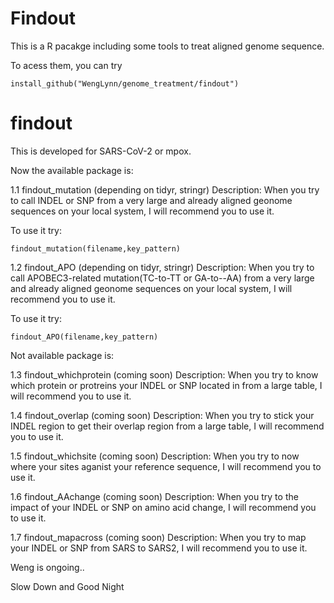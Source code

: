 # Findout

This is a R pacakge including some tools to treat aligned genome sequence. 

To acess them, you can try

  	install_github("WengLynn/genome_treatment/findout")
 
# findout 

This is developed for SARS-CoV-2 or mpox.

Now the available package is: 

1.1 findout_mutation (depending on tidyr, stringr) Description: When you try to call INDEL or SNP from a very large and already aligned geonome sequences on your local system, I will recommend you to use it. 

To use it try:

	findout_mutation(filename,key_pattern)
 
 1.2 findout_APO (depending on tidyr, stringr) Description: When you try to call APOBEC3-related mutation(TC-to-TT or GA-to--AA) from a very large and already aligned geonome sequences on your local system, I will recommend you to use it. 

To use it try:

	findout_APO(filename,key_pattern)

 
Not available package is: 

1.3 findout_whichprotein (coming soon) Description: When you try to know which protein or protreins your INDEL or SNP located in from a large table, I will recommend you to use it.

1.4 findout_overlap (coming soon) Description: When you try to stick your INDEL region to get their overlap region from a large table, I will recommend you to use it.

1.5 findout_whichsite (coming soon) Description: When you try to now where your sites aganist your reference sequence, I will recommend you to use it.

1.6 findout_AAchange (coming soon) Description: When you try to the impact of your INDEL or SNP on amino acid change, I will recommend you to use it.

1.7 findout_mapacross (coming soon) Description: When you try to map your INDEL or SNP from SARS to SARS2, I will recommend you to use it.

Weng is ongoing..


Slow Down and Good Night
